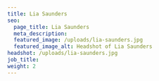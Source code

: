 ```yaml
---
title: Lia Saunders
seo:
  page_title: Lia Saunders
  meta_description: 
  featured_image: /uploads/lia-saunders.jpg
  featured_image_alt: Headshot of Lia Saunders
headshot: /uploads/lia-saunders.jpg
job_title: 
weight: 2
---
```


